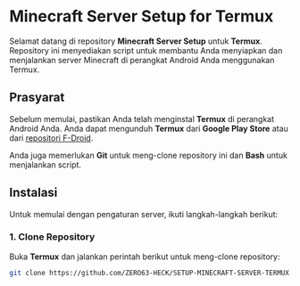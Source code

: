 # Minecraft Server Setup for Termux

Selamat datang di repository **Minecraft Server Setup** untuk **Termux**. Repository ini menyediakan script untuk membantu Anda menyiapkan dan menjalankan server Minecraft di perangkat Android Anda menggunakan Termux.

## Prasyarat

Sebelum memulai, pastikan Anda telah menginstal **Termux** di perangkat Android Anda. Anda dapat mengunduh **Termux** dari **Google Play Store** atau dari [repositori F-Droid](https://f-droid.org/packages/com.termux/).

Anda juga memerlukan **Git** untuk meng-clone repository ini dan **Bash** untuk menjalankan script.

## Instalasi

Untuk memulai dengan pengaturan server, ikuti langkah-langkah berikut:

### 1. Clone Repository

Buka **Termux** dan jalankan perintah berikut untuk meng-clone repository:

```bash
git clone https://github.com/ZERO63-HECK/SETUP-MINECRAFT-SERVER-TERMUX.git
